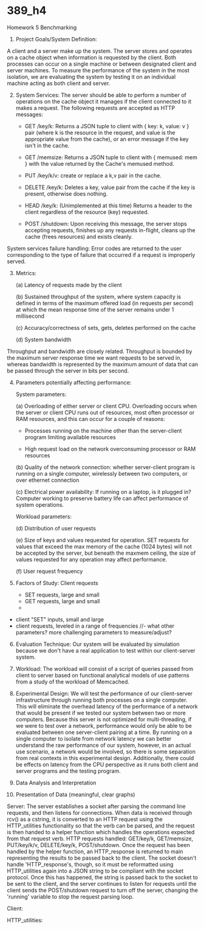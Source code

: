 # 389_h4
Homework 5 Benchmarking 

1. Project Goals/System Definition:

A client and a server make up the system. The server stores and operates on a cache object when information is requested by the client. Both processes can occur on a single machine or between designated client and server machines. To measure the performance of the system in the most isolation, we are evaluating the system by testing it on an individual machine acting as both client and server.  

2. System Services:
The server should be able to perform a number of operations on the cache object it manages if the client connected to it makes a request. The following requests are accepted as HTTP messages:

   - GET /key/k: Returns a JSON tuple to client with { key: k, value: v } pair (where k is the resource in the request, and value is the appropriate value from the cache), or an error message if the key isn't in the cache.

   - GET /memsize: Returns a JSON tuple to client with { memused: mem } with the value returned by the Cache's memused method.

   - PUT /key/k/v: create or replace a k,v pair in the cache.

   - DELETE /key/k: Deletes a key, value pair from the cache if the key is present, otherwise does nothing.

   - HEAD /key/k: (Unimplemented at this time) Returns a header to the client regardless of the resource (key) requested. 

   - POST /shutdown: Upon receiving this message, the server stops accepting requests, finishes up any requests in-flight, cleans up the cache (frees resources) and exists cleanly.

System services failure handling:
   Error codes are returned to the user corresponding to the type of failure that occurred if a request is improperly served. 

3. Metrics:

      (a) Latency of requests made by the client 

      (b) Sustained throughput of the system, where system capacity is defined in terms of the maximum offered load (in requests per second) at which the mean response time of the server remains under 1 millisecond

      (c) Accuracy/correctness of sets, gets, deletes performed on the cache

      (d) System bandwidth  

Throughput and bandwidth are closely related. Throughput is bounded by the maximum server response time we want requests to be served in, whereas bandwidth is represented by the maximum amount of data that can be passed through the server in bits per second. 

4. Parameters potentially affecting performance:
   
   System parameters: 

    (a) Overloading of either server or client CPU. Overloading occurs when the server or client CPU runs out of resources, most often processor or RAM resources, and this can occur for a couple of reasons: 

      - Processes running on the machine other than the server-client program limiting available resources 

      - High request load on the network overconsuming processor or RAM resources

    (b) Quality of the network connection: whether server-client program is running on a single computer, wirelessly between two computers, or over ethernet connection

    (c) Electrical power availability: If running on a laptop, is it plugged in? Computer working to preserve battery life can affect performance of system operations.
   
   Workload parameters: 

    (d) Distribution of user requests 
    
    (e) Size of keys and values requested for operation. SET requests for values that exceed the max memory of the cache (1024 bytes) will not be accepted by the server, but beneath the maxmem ceiling, the size of values requested for any operation may affect performance. 
    
    (f) User request frequency
   
5. Factors of Study:
    Client requests
      - SET requests, large and small
      - GET requests, large and small 
      - 

- client "SET" inputs, small and large
- client requests, leveled in a range of frequencies 
//- what other parameters? more challenging parameters to measure/adjust?

6. Evaluation Technique: 
  Our system will be evaluated by simulation because we don't have a real application to test within our client-server system.

7. Workload:
  The workload will consist of a script of queries passed from client to server based on functional analytical models of use patterns from a study of the workload of Memcached. 

8. Experimental Design:
  We will test the performance of our client-server infrastructure through running both processes on a single computer. This will eliminate the overhead latency of the performance of a network that would be present if we tested our system between two or more computers. Because this server is not optimized for multi-threading, if we were to test over a network, performance would only be able to be evaluated between one server-client pairing at a time. By running on a single computer to isolate from network latency we can better understand the raw performance of our system, however, in an actual use scenario, a network would be involved, so there is some separation from real contexts in this experimental design. Additionally, there could be effects on latency from the CPU perspective as it runs both client and server programs and the testing program. 
  
9. Data Analysis and Interpretation


10. Presentation of Data (meaningful, clear graphs)



Server: The server establishes a socket after parsing the command line requests, and then listens for connections. When data is received through rcv() as a cstring, it is converted to an HTTP request using the HTTP_utilities functionality so that the verb can be parsed, and the request is then handed to a helper function which handles the operations expected from that request verb. 
    HTTP requests handled:
        GET/key/k,
        GET/memsize,
        PUT/key/k/v,
        DELETE/key/k,
        POST/shutdown.
Once the request has been handled by the helper function, an HTTP_response is returned to main representing the results to be passed back to the client. The socket doesn't handle 'HTTP_response's, though, so it must be reformatted using HTTP_utilities again into a JSON string to be compliant with the socket protocol. Once this has happened, the string is passed back to the socket to be sent to the client, and the server continues to listen for requests until the client sends the POST/shutdown request to turn off the server, changing the 'running' variable to stop the request parsing loop. 

Client: 

HTTP_utilities: 

